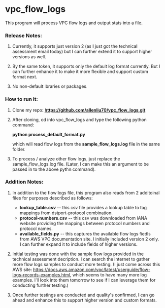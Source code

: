 # vpc_flow_logs
This program will process VPC flow logs and output stats into a file.

### Release Notes:
1. Currently, it supports just version 2 (as I just got the technical assessment email today) but I can further extend it to support higher versions 
as well. 

2. By the same token, it supports only the default log format currently. But I can further enhance it to make it more flexible and support custom format next.

3. No non-default lbraries or packages.

### How to run it:

1. Clone my repo: **https://github.com/allenliu70/vpc_flow_logs.git**

2. After cloning, cd into vpc_flow_logs and type the following python command:

    **python process_default_format.py**

    which will read flow logs from the **sample_flow_logs.log** file in the same folder.

3. To process / analyze other flow logs, just replace the sample_flow_logs.log file. (Later, I can make this an argument to be passed in to the above pythn command).


### Addition Notes:
1. In addition to the flow logs file, this program also reads from 2 additoinal files for purposes described as follows:
      
    - **lookup_table.csv** -- this csv file provides a lookup table to tag mappings from dstport-protocol combination.
    - **protocol-numbers.csv** -- this csv was downloaded from IANA website providing the mappings between protocol numbers and protocol names.
    - **available_fields.py** -- this captures the available flow logs fiedls from AWS VPC documentation site. I initially included version 2 only. I can further expand it to include fields of higher versions.

2. Initial testing was done with the sample flow logs provided in the technical assessment decription. I can search the internet to gather more flow logs samples to conduct more testing. (I just come across this AWS site: https://docs.aws.amazon.com/vpc/latest/userguide/flow-logs-records-examples.html, which seems to have many more log examples. I'll look into them tomorrow to see if I can leverage them for conducting further testing.)

3. Once further testings are conducted and quality's confirmed, I can go ahead and enhance this to support higher version and custom formats.

